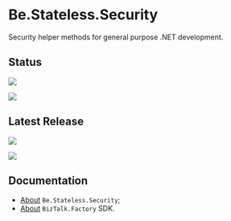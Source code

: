 ﻿# Be.Stateless.Security

Security helper methods for general purpose .NET development.

## Status

[![][pipeline.ci.badge]][pipeline.ci]

[![][pipeline.mr.badge]][pipeline.mr]

## Latest Release

[![][nuget.badge]][nuget]

[![][release.badge]][release]

## Documentation

- [About][doc.this] `Be.Stateless.Security`;
- [About][doc.main] `BizTalk.Factory` SDK.

<!-- links -->

[doc.main]: https://www.stateless.be/ "BizTalk.Factory SDK"
[doc.this]: https://www.stateless.be/BizTalk/Factory/Runtime/ "Be.Stateless.Security"
[github]: https://github.com/icraftsoftware/Be.Stateless.Security "Be.Stateless.Security GitHub Repository"
[github.badge]: https://img.shields.io/static/v1?label=Repository&message=Be.Stateless.Security&logo=github
[nuget]: https://www.nuget.org/packages/Be.Stateless.Security "Be.Stateless.Security NuGet Package"
[nuget.badge]: https://img.shields.io/nuget/v/Be.Stateless.Security.svg?label=Be.Stateless.Security&style=flat&logo=nuget
[pipeline.ci]: https://dev.azure.com/icraftsoftware/be.stateless/_build/latest?definitionId=92&branchName=master "Azure DevOps Continuous Integration Build Pipeline"
[pipeline.ci.badge]: https://dev.azure.com/icraftsoftware/be.stateless/_apis/build/status/Be.Stateless.Security%20Continuous%20Integration?branchName=master&label=Continuous%20Integration%20Build
[pipeline.mr]: https://dev.azure.com/icraftsoftware/be.stateless/_build/latest?definitionId=93&branchName=master "Azure DevOps Release Build Pipeline"
[pipeline.mr.badge]: https://dev.azure.com/icraftsoftware/be.stateless/_apis/build/status/Be.Stateless.Security%20Manual%20Release?branchName=master&label=Manual%20Release%20Build
[release]: https://github.com/icraftsoftware/Be.Stateless.Security/releases/latest "Be.Stateless.Security GitHub Release"
[release.badge]: https://img.shields.io/github/v/release/icraftsoftware/Be.Stateless.Security?label=Release&logo=github
